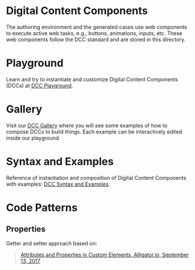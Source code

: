 # Digital Content Components

The authoring environment and the generated cases use web components to execute active web tasks, e.g., buttons, animations, inputs, etc. These web components follow the DCC standard and are stored in this directory.

# Playground

Learn and try to instantiate and customize Digital Content Components (DCCs) at [DCC Playground](http://datasci4health.github.io/harena-space/src/adonisjs/public/dccs/playground/).

# Gallery

Visit our [DCC Gallery](http://datasci4health.github.io/harena-space/src/adonisjs/public/dccs/playground/gallery/) where you will see some examples of how to compose DCCs to build things. Each example can be interactively edited inside our playground.

# Syntax and Examples

Reference of instantiation and composition of Digital Content Components with examples: [DCC Syntax and Examples](https://github.com/datasci4health/harena-docs/tree/master/dccs).

# Code Patterns

## Properties
Getter and setter approach based on:
> [Attributes and Properties in Custom Elements, Alligator.io, September 13, 2017](https://alligator.io/web-components/attributes-properties/)

